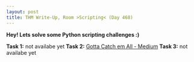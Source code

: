 ```yaml
---
layout: post
title: THM Write-Up, Room >Scripting< (Day 468)
---
```


**Hey! Lets solve some Python scripting challenges :)**

__Task 1:__ not availabe yet
__Task 2:__ [Gotta Catch em All - Medium](https://github.com/CheeseC4k3/TryHackMe-Scripting)
__Task 3:__ not availabe yet
